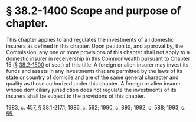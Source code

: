 # § 38.2-1400 Scope and purpose of chapter.

<p>This chapter applies to and regulates the investments of all domestic insurers as defined in this chapter. Upon petition to, and approval by, the Commission, any one or more provisions of this chapter shall not apply to a domestic insurer in receivership in this Commonwealth pursuant to Chapter 15 (§ <a href='http://law.lis.virginia.gov/vacode/38.2-1500/'>38.2-1500</a> et seq.) of this title. A foreign or alien insurer may invest its funds and assets in any investments that are permitted by the laws of its state or country of domicile and are of the same general character and quality as those authorized under this chapter. A foreign or alien insurer whose domiciliary jurisdiction does not regulate the investments of its insurers shall be subject to the provisions of this chapter.</p><p>1983, c. 457, § 38.1-217.1; 1986, c. 562; 1990, c. 893; 1992, c. 588; 1993, c. 55.</p>